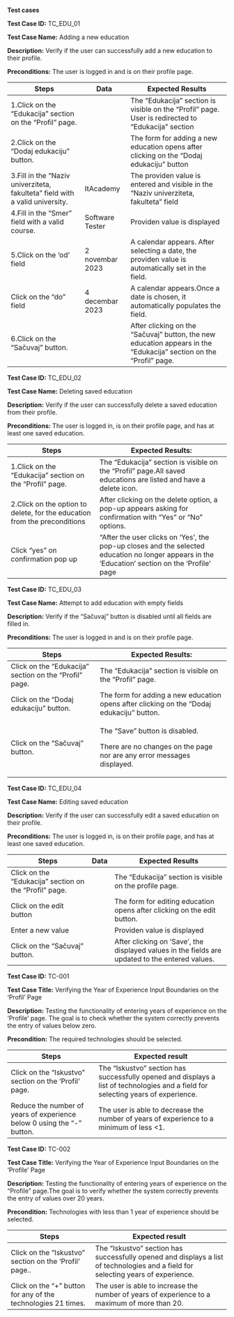 **Test cases**
 
 **Test Case ID:** TC\_EDU\_01

**Test Case Name:** Adding a new education

**Description:** Verify if the user can successfully add a new education to their profile.

**Preconditions:** The user is logged in and is on their profile page.

|Steps|Data|Expected Results|
| - | - | - |
|1\.Click on the “Edukacija” section on the “Profil” page.||The “Edukacija” section is visible on the “Profil” page. User is redirected to “Edukacija” section|
|2\.Click on the “Dodaj edukaciju” button.||The form for adding a new education opens after clicking on the “Dodaj edukaciju” button|
|3\.Fill in the “Naziv univerziteta, fakulteta” field with a valid university.|ItAcademy|The providen value is entered and visible in the “Naziv univerziteta, fakulteta” field|
|4\.Fill in the “Smer” field with a valid course.|Software Tester|Providen value is displayed|
|5\.Click on the ‘od’ field|2 novembar 2023|A calendar appears. After selecting a date, the providen value is automatically set in the field.|
|Click on the “do” field|4 decembar 2023|A calendar appears.Once a date is chosen, it automatically populates the field.|
|6\.Click on the “Sačuvaj” button.||After clicking on the “Sačuvaj” button, the new education appears in the “Edukacija” section on the “Profil” page.|

**Test Case ID:** TC\_EDU\_02

**Test Case Name:** Deleting saved education

**Description:** Verify if the user can successfully delete a saved education from their profile.

**Preconditions:** The user is logged in, is on their profile page, and has at least one saved education.

|Steps|Expected Results:|
| - | - |
|1\.Click on the “Edukacija” section on the “Profil” page.|The “Edukacija” section is visible on the “Profil” page.All saved educations are listed and have a delete icon.|
|2\.Click on the option to delete, for the education from the preconditions|After clicking on the delete option, a pop-up appears asking for confirmation with “Yes” or “No” options.|
|Click “yes” on confirmation pop up|“After the user clicks on ‘Yes’, the pop-up closes and the selected education no longer appears in the ‘Education’ section on the ‘Profile’ page|

**Test Case ID:** TC\_EDU\_03

**Test Case Name:** Attempt to add education with empty fields

**Description:** Verify if the “Sačuvaj” button is disabled until all fields are filled in.

**Preconditions:** The user is logged in and is on their profile page.

|Steps|Expected Results:|
| - | - |
|Click on the “Edukacija” section on the “Profil” page.|The “Edukacija” section is visible on the “Profil” page.|
|Click on the “Dodaj edukaciju” button.|The form for adding a new education opens after clicking on the “Dodaj edukaciju” button.|
|Click on the “Sačuvaj” button.|<p>The “Save” button is disabled.</p><p>There are no changes on the page nor are any error messages displayed.</p>|

**Test Case ID:** TC\_EDU\_04

**Test Case Name:** Editing saved education

**Description:** Verify if the user can successfully edit a saved education on their profile.

**Preconditions:** The user is logged in, is on their profile page, and has at least one saved education.

|Steps|Data|Expected Results|
| - | - | - |
|Click on the “Edukacija” section on the “Profil” page.||The “Edukacija” section is visible on the profile page.|
|Click on the edit button||The form for editing education opens after clicking on the edit button.|
|Enter a new value||Providen value is displayed|
|Click on the “Sačuvaj” button.||After clicking on ‘Save’, the displayed values in the fields are updated to the entered values.|

**Test Case ID:** TC-001

**Test Case Title:** Verifying the Year of Experience Input Boundaries on the ‘Profil’ Page

**Description:** Testing the functionality of entering years of experience on the ‘Profile’ page. The goal is to check whether the system correctly prevents the entry of values below zero.

**Precondition:** The required technologies should be selected.

|Steps|Expected result|
| - | - |
|Click on the “Iskustvo” section on the ‘Profil’ page.|The “Iskustvo” section has successfully opened and displays a list of technologies and a field for selecting years of experience.|
|Reduce the number of years of experience below 0 using the “-” button.|The user is able to decrease the number of years of experience to a minimum of less <1.|

**Test Case ID:** TC-002

**Test Case Title:** Verifying the Year of Experience Input Boundaries on the ‘Profile’ Page

**Description:** Testing the functionality of entering years of experience on the “Profile” page.The goal is to verify whether the system correctly prevents the entry of values over 20 years.

**Precondition:** Technologies with less than 1 year of experience should be selected.

|Steps|Expected result|
| - | - |
|Click on the “Iskustvo” section on the ‘Profil’ page..|The “Iskustvo” section has successfully opened and displays a list of technologies and a field for selecting years of experience.|
|Click on the “+” button for any of the technologies 21 times.|The user is able to increase the number of years of experience to a maximum of more than 20.|

